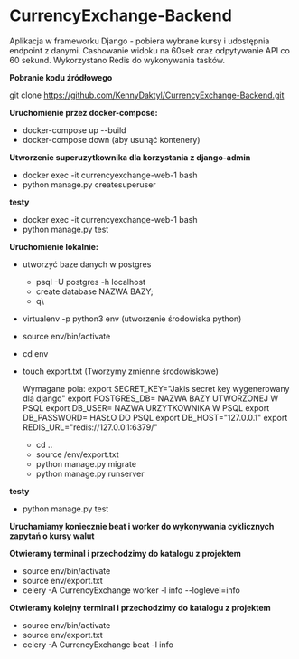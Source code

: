 # CurrencyExchange-Backend
Aplikacja w frameworku Django - pobiera wybrane kursy i udostępnia endpoint z danymi. Cashowanie widoku na 60sek oraz odpytywanie API co 60 sekund. Wykorzystano Redis do wykonywania tasków.

**Pobranie kodu źródłowego**

git clone https://github.com/KennyDaktyl/CurrencyExchange-Backend.git

**Uruchomienie przez docker-compose:**
 - docker-compose up --build
 - docker-compose down (aby usunąć kontenery)

**Utworzenie superuzytkownika dla korzystania z django-admin**
 - docker exec -it currencyexchange-web-1 bash
 - python manage.py createsuperuser

**testy**
 - docker exec -it currencyexchange-web-1 bash
 - python manage.py test

**Uruchomienie lokalnie:**
  - utworzyć baze danych w postgres
    - psql -U postgres -h localhost
    - create database NAZWA BAZY;
    - q\
- virtualenv -p python3 env  (utworzenie środowiska python)
- source env/bin/activate
- cd env
- touch export.txt (Tworzymy zmienne środowiskowe)

    Wymagane pola:
        export SECRET_KEY="Jakis secret key wygenerowany dla django"
        export POSTGRES_DB= NAZWA BAZY UTWORZONEJ W PSQL
        export DB_USER= NAZWA URZYTKOWNIKA W PSQL
        export DB_PASSWORD= HASŁO DO PSQL
        export DB_HOST="127.0.0.1"
        export REDIS_URL="redis://127.0.0.1:6379/"

    - cd ..
    - source /env/export.txt
    - python manage.py migrate
    - python manage.py runserver

**testy**
 - python manage.py test


**Uruchamiamy koniecznie beat i worker do wykonywania cyklicznych zapytań o kursy walut**

**Otwieramy terminal i przechodzimy do katalogu z projektem**
- source env/bin/activate
- source env/export.txt
- celery -A CurrencyExchange worker -l info --loglevel=info

**Otwieramy kolejny terminal i przechodzimy do katalogu z projektem**
- source env/bin/activate
- source env/export.txt
- celery -A CurrencyExchange beat -l info

